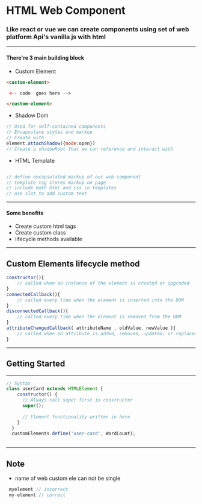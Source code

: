 # HTML Web Component 
### Like react or vue we can create components using set of web platform Api's vanilla js with html 
---
#### There're  3 main building block 
- Custom Element 
```html
<custom-element>

 <-- code  goes here -->

</custom-element>
```
- Shadow Dom
```js
// Used for self-contained components
// Encapsulate styles and markup
// Create with 
element.attachShadow({mode:open})
// Create a shadowRoot that we can reference and interact with 
```
- HTML Template
```js

// define encapsulated markup of our web component
// template tag stores markup on page
// include both html and css in templates
// use slot to add custom text

```
---
#### Some benefits


* Create custom html tags
* Create custom class
* lifecycle methods available
---
## Custom Elements lifecycle method 

```javascript
constructor(){
    // called when an instance of the element is created or upgraded
}
connectedCallback(){
    // called every time when the element is inserted into the DOM
}
disconnectedCallback(){
    // called every time when the element is removed from the DOM
}
attributeChangedCallback( attributeName , oldValue, newValue ){
    // called when an attribute is added, removed, updated, or replaced
}

```

---

## Getting Started
---
```js
// Syntax 
class userCard extends HTMLElement {
    constructor() {
      // Always call super first in constructor
      super();
  
      // Element functionality written in here
    }
  }
  customElements.define('user-card', WordCount);
  
```
---

## Note 
* name of web custom ele can not be single
 ```js
  myelement // incorrect
  my-element // correct
 ```